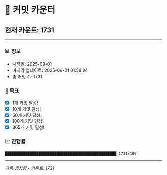 # 🔢 커밋 카운터

## 현재 카운트: 1731

---

### 📊 정보
- 시작일: 2025-09-01
- 마지막 업데이트: 2025-09-01 01:58:04
- 총 커밋 수: 1731

### 🎯 목표
- [x] 1개 커밋 달성!
- [x] 10개 커밋 달성!
- [x] 50개 커밋 달성!
- [x] 100개 커밋 달성!
- [x] 365개 커밋 달성!

### 📈 진행률
```
██████████████████████████████████████████████████ 1731/100
```

---
*자동 생성됨 - 카운트: 1731*
